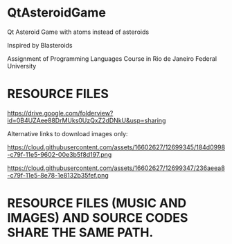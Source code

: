 # QtAsteroidGame
Qt Asteroid Game with atoms instead of asteroids

Inspired by Blasteroids

Assignment of Programming Languages Course in Rio de Janeiro Federal University

# RESOURCE FILES
https://drive.google.com/folderview?id=0B4UZAee88DrMUks0UzQxZ2dDNkU&usp=sharing

Alternative links to download images only:

https://cloud.githubusercontent.com/assets/16602627/12699345/184d0998-c79f-11e5-9602-00e3b5f8d197.png

https://cloud.githubusercontent.com/assets/16602627/12699347/236aeea8-c79f-11e5-8e78-1e8132b35fef.png

# RESOURCE FILES (MUSIC AND IMAGES) AND SOURCE CODES SHARE THE SAME PATH.
